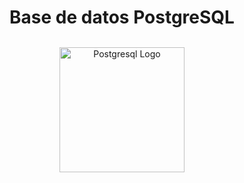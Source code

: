 <div align="center">
<h1>Base de datos PostgreSQL</h1>
</div>


<p align="center" style="margin-top: 1.9rem">
  <a href="https://www.postgresql.org/" target="blank"><img src="/logo_postgres.png" width="200" height="auto" alt="Postgresql Logo" />
  </a>
</p>